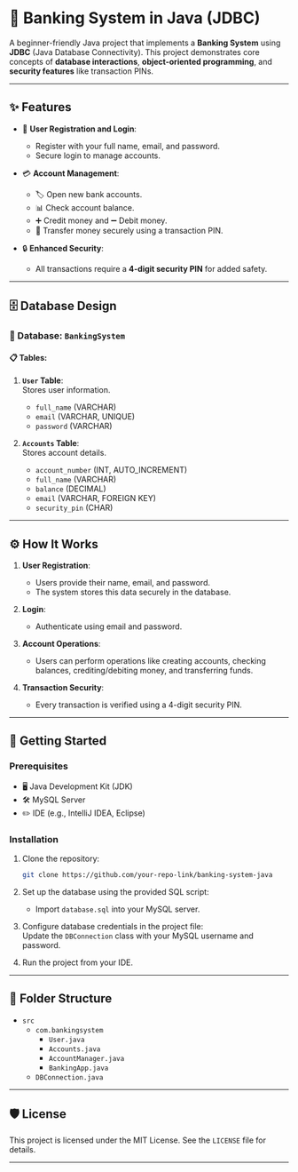 # 🏦 Banking System in Java (JDBC)

A beginner-friendly Java project that implements a **Banking System** using **JDBC** (Java Database Connectivity). This project demonstrates core concepts of **database interactions**, **object-oriented programming**, and **security features** like transaction PINs.

---

## ✨ Features

- 👤 **User Registration and Login**:  
  - Register with your full name, email, and password.  
  - Secure login to manage accounts.

- 💳 **Account Management**:  
  - 🏷️ Open new bank accounts.  
  - 📊 Check account balance.  
  - ➕ Credit money and ➖ Debit money.  
  - 🔄 Transfer money securely using a transaction PIN.

- 🔒 **Enhanced Security**:  
  - All transactions require a **4-digit security PIN** for added safety.

---

## 🗄️ Database Design

### 📂 Database: `BankingSystem`

#### 📋 Tables:
1. **`User` Table**:  
   Stores user information.  
   - `full_name` (VARCHAR)  
   - `email` (VARCHAR, UNIQUE)  
   - `password` (VARCHAR)  

2. **`Accounts` Table**:  
   Stores account details.  
   - `account_number` (INT, AUTO_INCREMENT)  
   - `full_name` (VARCHAR)  
   - `balance` (DECIMAL)  
   - `email` (VARCHAR, FOREIGN KEY)  
   - `security_pin` (CHAR)

---

## ⚙️ How It Works

1. **User Registration**:  
   - Users provide their name, email, and password.  
   - The system stores this data securely in the database.

2. **Login**:  
   - Authenticate using email and password.

3. **Account Operations**:  
   - Users can perform operations like creating accounts, checking balances, crediting/debiting money, and transferring funds.

4. **Transaction Security**:  
   - Every transaction is verified using a 4-digit security PIN.

---

## 🚀 Getting Started

### Prerequisites
- 🖥️ Java Development Kit (JDK)  
- 🛠️ MySQL Server  
- ✏️ IDE (e.g., IntelliJ IDEA, Eclipse)

### Installation

1. Clone the repository:  
   ```bash
   git clone https://github.com/your-repo-link/banking-system-java
   ```

2. Set up the database using the provided SQL script:  
   - Import `database.sql` into your MySQL server.

3. Configure database credentials in the project file:  
   Update the `DBConnection` class with your MySQL username and password.

4. Run the project from your IDE.

---

## 📁 Folder Structure

- `src`  
  - `com.bankingsystem`  
    - `User.java`  
    - `Accounts.java`  
    - `AccountManager.java`  
    - `BankingApp.java`  
  - `DBConnection.java`  

---

## 🛡️ License

This project is licensed under the MIT License. See the `LICENSE` file for details.

---

